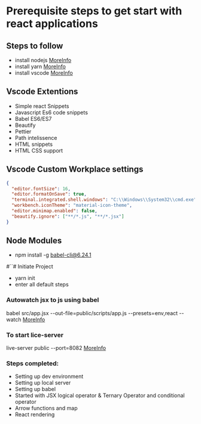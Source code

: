 # Prerequisite steps to get start with react applications

## Steps to follow

- install nodejs [MoreInfo](https://nodejs.org/en/)
- install yarn [MoreInfo](https://yarnpkg.com/en/)
- install vscode [MoreInfo](https://code.visualstudio.com/)

## Vscode Extentions

- Simple react Snippets
- Javascript Es6 code snippets
- Babel ES6/ES7
- Beautify
- Pettier
- Path intelissence
- HTML snippets
- HTML CSS support

## Vscode Custom Workplace settings

```json
{
  "editor.fontSize": 16,
  "editor.formatOnSave": true,
  "terminal.integrated.shell.windows": "C:\\Windows\\System32\\cmd.exe",
  "workbench.iconTheme": "material-icon-theme",
  "editor.minimap.enabled": false,
  "beautify.ignore": ["**/*.js", "**/*.jsx"]
}
```

## Node Modules

- npm install -g babel-cli@6.24.1

#``# Initiate Project

- yarn init
- enter all default steps

### Autowatch jsx to js using babel

babel src/app.jsx --out-file=public/scripts/app.js --presets=env,react --watch [MoreInfo](https://babeljs.io/setup#installation)

### To start lice-server

live-server public --port=8082 [MoreInfo](http://tapiov.net/live-server/)

### Steps completed:

- Setting up dev environment
- Setting up local server
- Setting up babel
- Started with JSX logical operator & Ternary Operator and conditional operator
- Arrow functions and map
- React rendering
